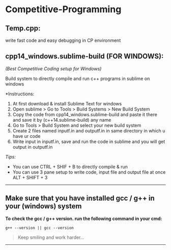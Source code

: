 # Competitive-Programming

## Temp.cpp:
write fast code and easy debugging in CP environment

## cpp14_windows.sublime-build (FOR WINDOWS):
_(Best Competitive Coding setup for Windows)_

Build system to directly compile and run c++ programs in sublime on windows

*Instructions:

1. At first download & install Sublime Text for windows
1. Open sublime > Go to Tools > Build Systems > New Build System
1. Copy the code from cpp14_windows.sublime-build and paste it there and save it by (c++14.sublime-build) any name
1. Go to Tools > Build System and select your new build system
1. Create 2 files named inputf.in and outputf.in in same directory in which u have ur code
1. Write input in inputf.in, save and run the code in sublime and you will get output in outputf.in

_Tips:_

- You can use CTRL + SHIF + B to directly compile & run
- You can use 3 pane setup to write code, input file and output file at once ALT + SHIFT + 3
***

## Make sure that you have installed gcc / g++ in your (windows) system

**To check the gcc / g++ version. run the following command in your cmd:**
```
g++ --version || gcc --version
```
>Keep smiling and work harder...
***
